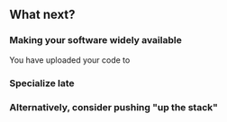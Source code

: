 ## What next?

### Making your software widely available

You have uploaded your code to


### Specialize late

### Alternatively, consider pushing "up the stack"